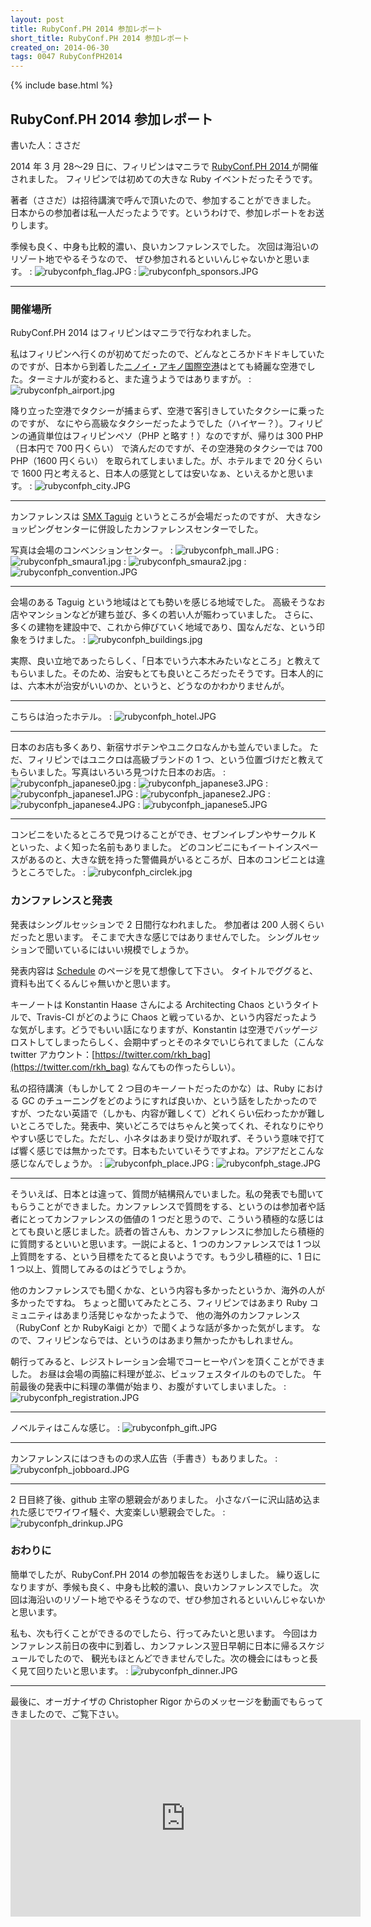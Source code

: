 ```yaml
---
layout: post
title: RubyConf.PH 2014 参加レポート
short_title: RubyConf.PH 2014 参加レポート
created_on: 2014-06-30
tags: 0047 RubyConfPH2014
---
```

{% include base.html %}


## RubyConf.PH 2014 参加レポート

書いた人：ささだ

2014 年 3 月 28～29 日に、フィリピンはマニラで [RubyConf.PH 2014 ](http://rubyconf.ph/2014/) が開催されました。
フィリピンでは初めての大きな Ruby イベントだったそうです。

著者（ささだ）は招待講演で呼んで頂いたので、参加することができました。
日本からの参加者は私一人だったようです。というわけで、参加レポートをお送りします。

季候も良く、中身も比較的濃い、良いカンファレンスでした。
次回は海沿いのリゾート地でやるそうなので、
ぜひ参加されるといいんじゃないかと思います。
: ![rubyconfph_flag.JPG]({{base}}{{site.baseurl}}/images/0047-RubyConfPH2014/rubyconfph_flag.JPG)
: ![rubyconfph_sponsors.JPG]({{base}}{{site.baseurl}}/images/0047-RubyConfPH2014/rubyconfph_sponsors.JPG)

----

### 開催場所

RubyConf.PH 2014 はフィリピンはマニラで行なわれました。

私はフィリピンへ行くのが初めてだったので、どんなところかドキドキしていたのですが、日本から到着した[ニノイ・アキノ国際空港](http://ja.wikipedia.org/wiki/%E3%83%8B%E3%83%8E%E3%82%A4%E3%83%BB%E3%82%A2%E3%82%AD%E3%83%8E%E5%9B%BD%E9%9A%9B%E7%A9%BA%E6%B8%AF)はとても綺麗な空港でした。ターミナルが変わると、また違うようではありますが。
: ![rubyconfph_airport.jpg]({{base}}{{site.baseurl}}/images/0047-RubyConfPH2014/rubyconfph_airport.jpg)

降り立った空港でタクシーが捕まらず、空港で客引きしていたタクシーに乗ったのですが、
なにやら高級なタクシーだったようでした（ハイヤー？）。フィリピンの通貨単位はフィリピンペソ（PHP と略す！）なのですが、帰りは 300 PHP（日本円で 700 円くらい） で済んだのですが、その空港発のタクシーでは 700 PHP（1600 円くらい） を取られてしまいました。が、ホテルまで 20 分くらいで 1600 円と考えると、日本人の感覚としては安いなぁ、といえるかと思います。
: ![rubyconfph_city.JPG]({{base}}{{site.baseurl}}/images/0047-RubyConfPH2014/rubyconfph_city.JPG)

----

カンファレンスは [SMX Taguig](http://www.smxtaguig.com/) というところが会場だったのですが、
大きなショッピングセンターに併設したカンファレンスセンターでした。

写真は会場のコンベンションセンター。
: ![rubyconfph_mall.JPG]({{base}}{{site.baseurl}}/images/0047-RubyConfPH2014/rubyconfph_mall.JPG)
: ![rubyconfph_smaura1.jpg]({{base}}{{site.baseurl}}/images/0047-RubyConfPH2014/rubyconfph_smaura1.jpg)
: ![rubyconfph_smaura2.jpg]({{base}}{{site.baseurl}}/images/0047-RubyConfPH2014/rubyconfph_smaura2.jpg)
: ![rubyconfph_convention.JPG]({{base}}{{site.baseurl}}/images/0047-RubyConfPH2014/rubyconfph_convention.JPG)

----

会場のある Taguig という地域はとても勢いを感じる地域でした。
高級そうなお店やマンションなどが建ち並び、多くの若い人が賑わっていました。
さらに、多くの建物を建設中で、これから伸びていく地域であり、国なんだな、という印象をうけました。
: ![rubyconfph_buildings.jpg]({{base}}{{site.baseurl}}/images/0047-RubyConfPH2014/rubyconfph_buildings.jpg)

実際、良い立地であったらしく、「日本でいう六本木みたいなところ」と教えてもらいました。そのため、治安もとても良いところだったそうです。日本人的には、六本木が治安がいいのか、というと、どうなのかわかりませんが。

----
こちらは泊ったホテル。
: ![rubyconfph_hotel.JPG]({{base}}{{site.baseurl}}/images/0047-RubyConfPH2014/rubyconfph_hotel.JPG)

----

日本のお店も多くあり、新宿サボテンやユニクロなんかも並んでいました。
ただ、フィリピンではユニクロは高級ブランドの 1 つ、という位置づけだと教えてもらいました。写真はいろいろ見つけた日本のお店。
: ![rubyconfph_japanese0.jpg]({{base}}{{site.baseurl}}/images/0047-RubyConfPH2014/rubyconfph_japanese0.jpg)
: ![rubyconfph_japanese3.JPG]({{base}}{{site.baseurl}}/images/0047-RubyConfPH2014/rubyconfph_japanese3.JPG)
: ![rubyconfph_japanese1.JPG]({{base}}{{site.baseurl}}/images/0047-RubyConfPH2014/rubyconfph_japanese1.JPG)
: ![rubyconfph_japanese2.JPG]({{base}}{{site.baseurl}}/images/0047-RubyConfPH2014/rubyconfph_japanese2.JPG)
: ![rubyconfph_japanese4.JPG]({{base}}{{site.baseurl}}/images/0047-RubyConfPH2014/rubyconfph_japanese4.JPG)
: ![rubyconfph_japanese5.JPG]({{base}}{{site.baseurl}}/images/0047-RubyConfPH2014/rubyconfph_japanese5.JPG)

----
コンビニをいたるところで見つけることができ、セブンイレブンやサークル K といった、よく知った名前もありました。
どのコンビニにもイートインスペースがあるのと、大きな銃を持った警備員がいるところが、日本のコンビニとは違うところでした。
: ![rubyconfph_circlek.jpg]({{base}}{{site.baseurl}}/images/0047-RubyConfPH2014/rubyconfph_circlek.jpg)

### カンファレンスと発表

発表はシングルセッションで 2 日間行なわれました。
参加者は 200 人弱くらいだったと思います。
そこまで大きな感じではありませんでした。
シングルセッションで聞いているにはいい規模でしょうか。

発表内容は [Schedule](http://rubyconf.ph/2014/#schedule) のページを見て想像して下さい。
タイトルでググると、資料も出てくるんじゃ無いかと思います。

キーノートは Konstantin Haase さんによる Architecting Chaos というタイトルで、Travis-CI がどのように Chaos と戦っているか、という内容だったような気がします。どうでもいい話になりますが、Konstantin は空港でバッゲージロストしてしまったらしく、会期中ずっとそのネタでいじられてました（こんな twitter アカウント：[https://twitter.com/rkh_bag](https://twitter.com/rkh_bag) なんてもの作ったらしい）。

私の招待講演（もしかして 2 つ目のキーノートだったのかな）は、Ruby における GC のチューニングをどのようにすれば良いか、という話をしたかったのですが、つたない英語で（しかも、内容が難しくて）どれくらい伝わったかが難しいところでした。発表中、笑いどころではちゃんと笑ってくれ、それなりにやりやすい感じでした。ただし、小ネタはあまり受けが取れず、そういう意味で打てば響く感じでは無かったです。日本もたいていそうですよね。アジアだとこんな感じなんでしょうか。
: ![rubyconfph_place.JPG]({{base}}{{site.baseurl}}/images/0047-RubyConfPH2014/rubyconfph_place.JPG)
: ![rubyconfph_stage.JPG]({{base}}{{site.baseurl}}/images/0047-RubyConfPH2014/rubyconfph_stage.JPG)

----

そういえば、日本とは違って、質問が結構飛んでいました。私の発表でも聞いてもらうことができました。カンファレンスで質問をする、というのは参加者や話者にとってカンファレンスの価値の 1 つだと思うので、こういう積極的な感じはとても良いと感じました。読者の皆さんも、カンファレンスに参加したら積極的に質問するといいと思います。一説によると、1 つのカンファレンスでは 1 つ以上質問をする、という目標をたてると良いようです。もう少し積極的に、1 日に 1 つ以上、質問してみるのはどうでしょうか。

他のカンファレンスでも聞くかな、という内容も多かったというか、海外の人が多かったですね。
ちょっと聞いてみたところ、フィリピンではあまり Ruby コミュニティはあまり活発じゃなかったようで、
他の海外のカンファレンス（RubyConf とか RubyKaigi とか）で聞くような話が多かった気がします。
なので、フィリピンならでは、というのはあまり無かったかもしれません。

朝行ってみると、レジストレーション会場でコーヒーやパンを頂くことができました。
お昼は会場の両脇に料理が並ぶ、ビュッフェスタイルのものでした。
午前最後の発表中に料理の準備が始まり、お腹がすいてしまいました。
: ![rubyconfph_registration.JPG]({{base}}{{site.baseurl}}/images/0047-RubyConfPH2014/rubyconfph_registration.JPG)

----

ノベルティはこんな感じ。
: ![rubyconfph_gift.JPG]({{base}}{{site.baseurl}}/images/0047-RubyConfPH2014/rubyconfph_gift.JPG)

----

カンファレンスにはつきものの求人広告（手書き）もありました。
: ![rubyconfph_jobboard.JPG]({{base}}{{site.baseurl}}/images/0047-RubyConfPH2014/rubyconfph_jobboard.JPG)

----
2 日目終了後、github 主宰の懇親会がありました。
小さなバーに沢山詰め込まれた感じでワイワイ騒ぐ、大変楽しい懇親会でした。
: ![rubyconfph_drinkup.JPG]({{base}}{{site.baseurl}}/images/0047-RubyConfPH2014/rubyconfph_drinkup.JPG)

### おわりに

簡単でしたが、RubyConf.PH 2014 の参加報告をお送りしました。
繰り返しになりますが、季候も良く、中身も比較的濃い、良いカンファレンスでした。
次回は海沿いのリゾート地でやるそうなので、ぜひ参加されるといいんじゃないかと思います。

私も、次も行くことができるのでしたら、行ってみたいと思います。
今回はカンファレンス前日の夜中に到着し、カンファレンス翌日早朝に日本に帰るスケジュールでしたので、
観光もほとんどできませんでした。次の機会にはもっと長く見て回りたいと思います。
: ![rubyconfph_dinner.JPG]({{base}}{{site.baseurl}}/images/0047-RubyConfPH2014/rubyconfph_dinner.JPG)

----

最後に、オーガナイザの Christopher Rigor からのメッセージを動画でもらってきましたので、ご覧下さい。
<object width="560" height="315"><param name="movie" value="http://www.youtube.com/v/lzmkQSZ9ftI" /><embed src="http://www.youtube.com/v/lzmkQSZ9ftI" type="application/x-shockwave-flash" width="560" height="315" /></object>


